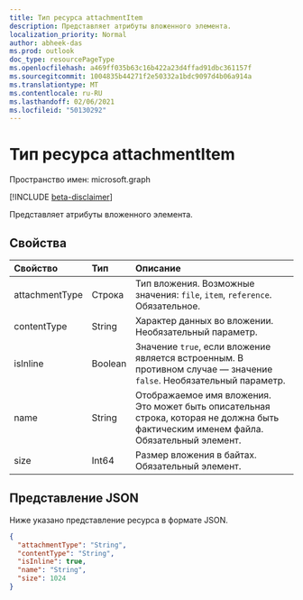 ```yaml
---
title: Тип ресурса attachmentItem
description: Представляет атрибуты вложенного элемента.
localization_priority: Normal
author: abheek-das
ms.prod: outlook
doc_type: resourcePageType
ms.openlocfilehash: a469ff035b63c16b422a23d4ffad91dbc361157f
ms.sourcegitcommit: 1004835b44271f2e50332a1bdc9097d4b06a914a
ms.translationtype: MT
ms.contentlocale: ru-RU
ms.lasthandoff: 02/06/2021
ms.locfileid: "50130292"
---
```

# <a name="attachmentitem-resource-type"></a>Тип ресурса attachmentItem

Пространство имен: microsoft.graph

[!INCLUDE [beta-disclaimer](../../includes/beta-disclaimer.md)]

Представляет атрибуты вложенного элемента.

## <a name="properties"></a>Свойства

| Свойство     | Тип        | Описание |
|:-------------|:------------|:------------|
|attachmentType|Строка| Тип вложения. Возможные значения: `file`, `item`, `reference`. Обязательное.|
|contentType|String|Характер данных во вложении. Необязательный параметр.|
|isInline|Boolean|Значение `true`, если вложение является встроенным. В противном случае — значение `false`. Необязательный параметр.|
|name|String|Отображаемое имя вложения. Это может быть описательная строка, которая не должна быть фактическим именем файла. Обязательный элемент.|
|size|Int64|Размер вложения в байтах. Обязательный элемент.|

## <a name="json-representation"></a>Представление JSON

Ниже указано представление ресурса в формате JSON.

<!-- {
  "blockType": "resource",
  "optionalProperties": [
    "contentType",
    "isInline"
  ],
  "@odata.type": "microsoft.graph.attachmentItem",
  "baseType": null
}-->

```json
{
  "attachmentType": "String",
  "contentType": "String",
  "isInline": true,
  "name": "String",
  "size": 1024
}
```

<!-- uuid: 16cd6b66-4b1a-43a1-adaf-3a886856ed98
2019-02-04 14:57:30 UTC -->
<!-- {
  "type": "#page.annotation",
  "description": "attachmentItem resource",
  "keywords": "",
  "section": "documentation",
  "tocPath": ""
}-->

